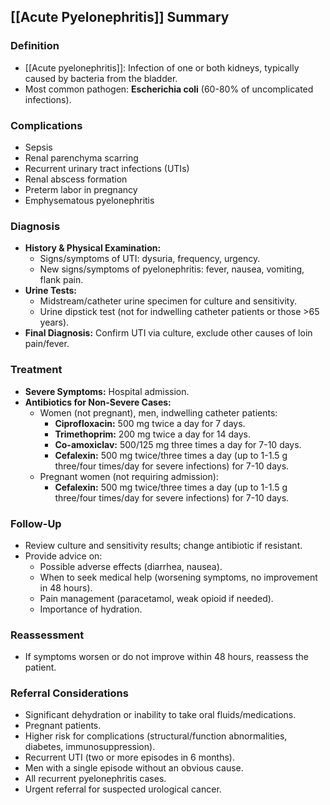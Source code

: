 ## [[Acute Pyelonephritis]] Summary

### Definition
- [[Acute pyelonephritis]]: Infection of one or both kidneys, typically caused by bacteria from the bladder.
- Most common pathogen: **Escherichia coli** (60-80% of uncomplicated infections).

### Complications
- Sepsis
- Renal parenchyma scarring
- Recurrent urinary tract infections (UTIs)
- Renal abscess formation
- Preterm labor in pregnancy
- Emphysematous pyelonephritis

### Diagnosis
- **History & Physical Examination:** 
  - Signs/symptoms of UTI: dysuria, frequency, urgency.
  - New signs/symptoms of pyelonephritis: fever, nausea, vomiting, flank pain.
- **Urine Tests:**
  - Midstream/catheter urine specimen for culture and sensitivity.
  - Urine dipstick test (not for indwelling catheter patients or those >65 years).
- **Final Diagnosis:** Confirm UTI via culture, exclude other causes of loin pain/fever.

### Treatment
- **Severe Symptoms:** Hospital admission.
- **Antibiotics for Non-Severe Cases:**
  - Women (not pregnant), men, indwelling catheter patients:
    - **Ciprofloxacin:** 500 mg twice a day for 7 days.
    - **Trimethoprim:** 200 mg twice a day for 14 days.
    - **Co-amoxiclav:** 500/125 mg three times a day for 7-10 days.
    - **Cefalexin:** 500 mg twice/three times a day (up to 1-1.5 g three/four times/day for severe infections) for 7-10 days.
  - Pregnant women (not requiring admission):
    - **Cefalexin:** 500 mg twice/three times a day (up to 1-1.5 g three/four times/day for severe infections) for 7-10 days.

### Follow-Up
- Review culture and sensitivity results; change antibiotic if resistant.
- Provide advice on:
  - Possible adverse effects (diarrhea, nausea).
  - When to seek medical help (worsening symptoms, no improvement in 48 hours).
  - Pain management (paracetamol, weak opioid if needed).
  - Importance of hydration.

### Reassessment
- If symptoms worsen or do not improve within 48 hours, reassess the patient.

### Referral Considerations
- Significant dehydration or inability to take oral fluids/medications.
- Pregnant patients.
- Higher risk for complications (structural/function abnormalities, diabetes, immunosuppression).
- Recurrent UTI (two or more episodes in 6 months).
- Men with a single episode without an obvious cause.
- All recurrent pyelonephritis cases.
- Urgent referral for suspected urological cancer.